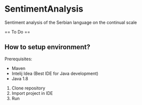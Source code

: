 # SentimentAnalysis
Sentiment analysis of the Serbian language on the continual scale

== To Do ==
## How to setup environment?
Prerequisites:
- Maven
- Intelij Idea (Best IDE for Java development)
- Java 1.8

1. Clone repository
2. Import project in IDE
3. Run

